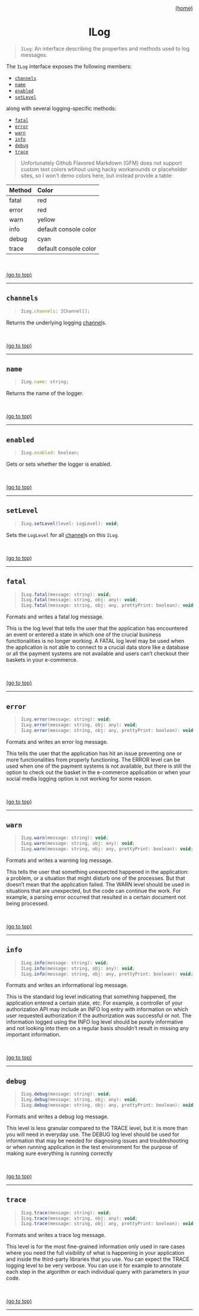 <div id="top" align="right"><a href="https://github.com/auturge/logger#top">(home)</a></div>

# <h1 align="center">ILog</h1> #

> `ILog`: An interface describing the properties and methods used to log messages.

The `ILog` interface exposes the following members:

- [`channels`](#channels)
- [`name`](#name)
- [`enabled`](#enabled)
- [`setLevel`](#setlevel)

along with several logging-specific methods:

- [`fatal`](#fatal)
- [`error`](#error)
- [`warn`](#warn)
- [`info`](#info)
- [`debug`](#debug)
- [`trace`](#trace)

> Unfortunately Github Flavored Markdown (GFM) does not support custom text colors wtihout using hacky workarounds or placeholder sites, so I won't demo colors here, but instead provide a table:

|Method|Color|
|:---|:---|
|fatal|red|
|error|red|
|warn|yellow|
|info|default console color|
|debug|cyan|
|trace|default console color|

<br>

<a href="#top">(go to top)</a>

----

## `channels` ##

> ```javascript
> ILog.channels: IChannel[];
> ```

Returns the underlying logging [channel][ichannel]s.

<br>

<a href="#top">(go to top)</a>

----

## `name` ##

> ```javascript
> ILog.name: string;
> ```

Returns the name of the logger.

<br>

<a href="#top">(go to top)</a>

----

## `enabled` ##

> ```javascript
> ILog.enabled: boolean;
> ```

Gets or sets whether the logger is enabled.

<br>

<a href="#top">(go to top)</a>

----

## `setLevel` ##

> ```javascript
> ILog.setLevel(level: LogLevel): void;
> ```

Sets the `LogLevel` for all [channel][ichannel]s on this `ILog`.

<br>

<a href="#top">(go to top)</a>

----

## `fatal` ##

> ```javascript
> ILog.fatal(message: string): void;
> ILog.fatal(message: string, obj: any): void;
> ILog.fatal(message: string, obj: any, prettyPrint: boolean): void;
> ```

Formats and writes a fatal log message.

This is the log level that tells the user that the application has encountered an event or entered a state in which one of the crucial business functionalities is no longer working. A FATAL log level may be used when the application is not able to connect to a crucial data store like a database or all the payment systems are not available and users can’t checkout their baskets in your e-commerce.

<br>

<a href="#top">(go to top)</a>

----

## `error` ##

> ```javascript
> ILog.error(message: string): void;
> ILog.error(message: string, obj: any): void;
> ILog.error(message: string, obj: any, prettyPrint: boolean): void;
> ```

Formats and writes an error log message.

This tells the user that the application has hit an issue preventing one or more functionalities from properly functioning. The ERROR level can be used when one of the payment systems is not available, but there is still the option to check out the basket in the e-commerce application or when your social media logging option is not working for some reason.

<br>

<a href="#top">(go to top)</a>

----

## `warn` ##

> ```javascript
> ILog.warn(message: string): void;
> ILog.warn(message: string, obj: any): void;
> ILog.warn(message: string, obj: any, prettyPrint: boolean): void;
> ```

Formats and writes a warning log message.

This tells the user that something unexpected happened in the application: a problem, or a situation that might disturb one of the processes. But that doesn’t mean that the application failed. The WARN level should be used in situations that are unexpected, but the code can continue the work. For example, a parsing error occurred that resulted in a certain document not being processed.

<br>

<a href="#top">(go to top)</a>

----

## `info` ##

> ```javascript
> ILog.info(message: string): void;
> ILog.info(message: string, obj: any): void;
> ILog.info(message: string, obj: any, prettyPrint: boolean): void;
> ```

Formats and writes an informational log message.

This is the standard log level indicating that something happened, the application entered a certain state, etc. For example, a controller of your authorization API may include an INFO log entry with information on which user requested authorization if the authorization was successful or not. The information logged using the INFO log level should be purely informative and not looking into them on a regular basis shouldn’t result in missing any important information.

<br>

<a href="#top">(go to top)</a>

----

## `debug` ##

> ```javascript
> ILog.debug(message: string): void;
> ILog.debug(message: string, obj: any): void;
> ILog.debug(message: string, obj: any, prettyPrint: boolean): void;
> ```

Formats and writes a debug log message.

This level is less granular compared to the TRACE level, but it is more than you will need in everyday use. The DEBUG log level should be used for information that may be needed for diagnosing issues and troubleshooting or when running application in the test environment for the purpose of making sure everything is running correctly

<br>

<a href="#top">(go to top)</a>

----

## `trace` ##

> ```javascript
> ILog.trace(message: string): void;
> ILog.trace(message: string, obj: any): void;
> ILog.trace(message: string, obj: any, prettyPrint: boolean): void;
> ```

Formats and writes a trace log message.

This level is for the most fine-grained information only used in rare cases where you need the full visibility of what is happening in your application and inside the third-party libraries that you use. You can expect the TRACE logging level to be very verbose. You can use it for example to annotate each step in the algorithm or each individual query with parameters in your code.

<br>

<a href="#top">(go to top)</a>

----

[ichannel]:iChannel.md#top
